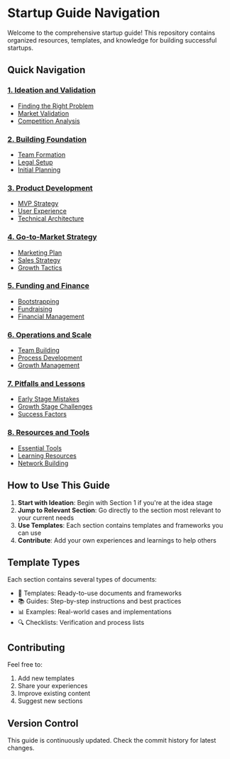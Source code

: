 # Startup Guide Navigation

Welcome to the comprehensive startup guide! This repository contains organized resources, templates, and knowledge for building successful startups.

## Quick Navigation

### [1. Ideation and Validation](1_ideation_validation/README.md)
- [Finding the Right Problem](1_ideation_validation/1_1_finding_problem/)
- [Market Validation](1_ideation_validation/1_2_market_validation/)
- [Competition Analysis](1_ideation_validation/1_3_competition_analysis/)

### [2. Building Foundation](2_building_foundation/README.md)
- [Team Formation](2_building_foundation/2_1_team_formation/)
- [Legal Setup](2_building_foundation/2_2_legal_setup/)
- [Initial Planning](2_building_foundation/2_3_initial_planning/)

### [3. Product Development](3_product_development/README.md)
- [MVP Strategy](3_product_development/3_1_mvp_strategy/)
- [User Experience](3_product_development/3_2_user_experience/)
- [Technical Architecture](3_product_development/3_3_technical_architecture/)

### [4. Go-to-Market Strategy](4_go_to_market/README.md)
- [Marketing Plan](4_go_to_market/4_1_marketing_plan/)
- [Sales Strategy](4_go_to_market/4_2_sales_strategy/)
- [Growth Tactics](4_go_to_market/4_3_growth_tactics/)

### [5. Funding and Finance](5_funding_finance/README.md)
- [Bootstrapping](5_funding_finance/5_1_bootstrapping/)
- [Fundraising](5_funding_finance/5_2_fundraising/)
- [Financial Management](5_funding_finance/5_3_financial_management/)

### [6. Operations and Scale](6_operations_scale/README.md)
- [Team Building](6_operations_scale/6_1_team_building/)
- [Process Development](6_operations_scale/6_2_process_development/)
- [Growth Management](6_operations_scale/6_3_growth_management/)

### [7. Pitfalls and Lessons](7_pitfalls_lessons/README.md)
- [Early Stage Mistakes](7_pitfalls_lessons/7_1_early_stage_mistakes/)
- [Growth Stage Challenges](7_pitfalls_lessons/7_2_growth_challenges/)
- [Success Factors](7_pitfalls_lessons/7_3_success_factors/)

### [8. Resources and Tools](8_resources_tools/README.md)
- [Essential Tools](8_resources_tools/8_1_essential_tools/)
- [Learning Resources](8_resources_tools/8_2_learning_resources/)
- [Network Building](8_resources_tools/8_3_network_building/)

## How to Use This Guide

1. **Start with Ideation**: Begin with Section 1 if you're at the idea stage
2. **Jump to Relevant Section**: Go directly to the section most relevant to your current needs
3. **Use Templates**: Each section contains templates and frameworks you can use
4. **Contribute**: Add your own experiences and learnings to help others

## Template Types

Each section contains several types of documents:
- 📝 Templates: Ready-to-use documents and frameworks
- 📚 Guides: Step-by-step instructions and best practices
- 📊 Examples: Real-world cases and implementations
- 🔍 Checklists: Verification and process lists

## Contributing

Feel free to:
1. Add new templates
2. Share your experiences
3. Improve existing content
4. Suggest new sections

## Version Control

This guide is continuously updated. Check the commit history for latest changes. 